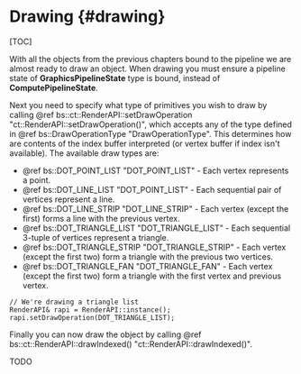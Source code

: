 Drawing									{#drawing}
===============
[TOC]

With all the objects from the previous chapters bound to the pipeline we are almost ready to draw an object. When drawing you must ensure a pipeline state of **GraphicsPipelineState** type is bound, instead of **ComputePipelineState**.

Next you need to specify what type of primitives you wish to draw by calling @ref bs::ct::RenderAPI::setDrawOperation "ct::RenderAPI::setDrawOperation()", which accepts any of the type defined in @ref bs::DrawOperationType "DrawOperationType". This determines how are contents of the index buffer interpreted (or vertex buffer if index isn't available). The available draw types are:
 - @ref bs::DOT_POINT_LIST "DOT_POINT_LIST" - Each vertex represents a point.
 - @ref bs::DOT_LINE_LIST "DOT_POINT_LIST" - Each sequential pair of vertices represent a line.
 - @ref bs::DOT_LINE_STRIP "DOT_LINE_STRIP" - Each vertex (except the first) forms a line with the previous vertex.
 - @ref bs::DOT_TRIANGLE_LIST "DOT_TRIANGLE_LIST" - Each sequential 3-tuple of vertices represent a triangle.
 - @ref bs::DOT_TRIANGLE_STRIP "DOT_TRIANGLE_STRIP" - Each vertex (except the first two) form a triangle with the previous two vertices.
 - @ref bs::DOT_TRIANGLE_FAN "DOT_TRIANGLE_FAN" - Each vertex (except the first two) form a triangle with the first vertex and previous vertex.

~~~~~~~~~~~~~{.cpp}
// We're drawing a triangle list
RenderAPI& rapi = RenderAPI::instance();
rapi.setDrawOperation(DOT_TRIANGLE_LIST);
~~~~~~~~~~~~~

Finally you can now draw the object by calling @ref bs::ct::RenderAPI::drawIndexed() "ct::RenderAPI::drawIndexed()".

TODO